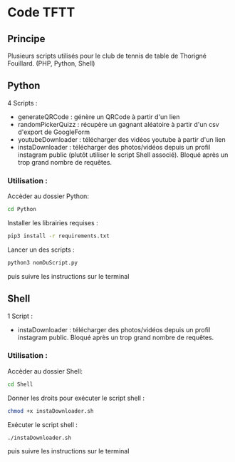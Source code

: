 # Code TFTT

## Principe

Plusieurs scripts utilisés pour le club de tennis de table de Thorigné Fouillard. (PHP, Python, Shell)

## Python

4 Scripts :
- generateQRCode : génère un QRCode à partir d'un lien
- randomPickerQuizz : récupère un gagnant aléatoire à partir d'un csv d'export de GoogleForm
- youtubeDownloader : télécharger des vidéos youtube à partir d'un lien
- instaDownloader : télécharger des photos/vidéos depuis un profil instagram public (plutôt utiliser le script Shell associé). Bloqué après un trop grand nombre de requêtes.

### Utilisation :

Accèder au dossier Python:

```sh
cd Python
```

Installer les librairies requises :

```sh
pip3 install -r requirements.txt
```

Lancer un des scripts : 

```sh
python3 nomDuScript.py
```
puis suivre les instructions sur le terminal

## Shell 

1 Script :
- instaDownloader : télécharger des photos/vidéos depuis un profil instagram public. Bloqué après un trop grand nombre de requêtes.

### Utilisation :

Accèder au dossier Shell:

```sh
cd Shell
```

Donner les droits pour exécuter le script shell :

```sh
chmod +x instaDownloader.sh
```

Exécuter le script shell :

```sh
./instaDownloader.sh
```

puis suivre les instructions sur le terminal